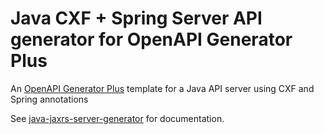 # Java CXF + Spring Server API generator for OpenAPI Generator Plus

An [OpenAPI Generator Plus](https://github.com/karlvr/openapi-generator-plus) template for a Java API server using CXF and Spring annotations

See [java-jaxrs-server-generator](https://github.com/karlvr/openapi-generator-plus-generators/tree/master/packages/java-jaxrs-server) for documentation.
